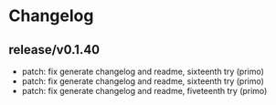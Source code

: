 # Changelog

## release/v0.1.40
* patch: fix generate changelog and readme, sixteenth try (primo)
* patch: fix generate changelog and readme, sixteenth try (primo)
* patch: fix generate changelog and readme, fiveteenth try (primo)
